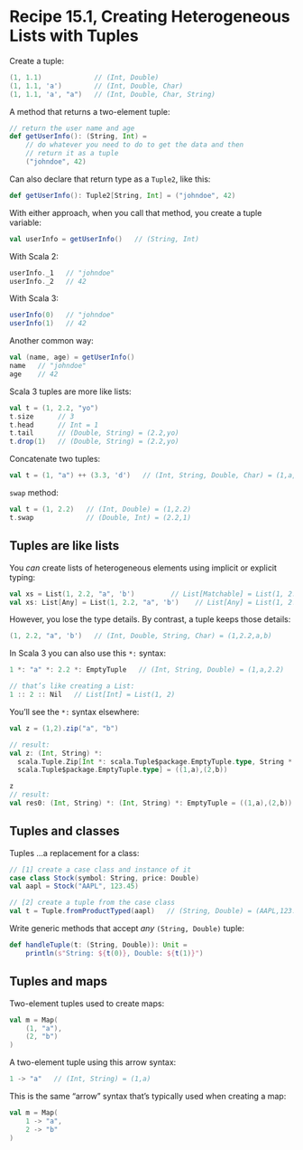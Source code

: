 # Recipe 15.1, Creating Heterogeneous Lists with Tuples


Create a tuple:

```scala
(1, 1.1)             // (Int, Double)
(1, 1.1, 'a')        // (Int, Double, Char)
(1, 1.1, 'a', "a")   // (Int, Double, Char, String)
```
A method that returns a two-element tuple:

```scala
// return the user name and age
def getUserInfo(): (String, Int) = 
    // do whatever you need to do to get the data and then
    // return it as a tuple
    ("johndoe", 42)
```
Can also declare that return type as a `Tuple2`, like this:

```scala
def getUserInfo(): Tuple2[String, Int] = ("johndoe", 42)
```
With either approach, when you call that method, you create a tuple variable:

```scala
val userInfo = getUserInfo()   // (String, Int)
```
With Scala 2:

```scala
userInfo._1   // "johndoe"
userInfo._2   // 42
```
With Scala 3:

```scala
userInfo(0)   // "johndoe"
userInfo(1)   // 42
```
Another common way:

```scala
val (name, age) = getUserInfo()
name   // "johndoe"
age    // 42
```
Scala 3 tuples are more like lists:

```scala
val t = (1, 2.2, "yo")
t.size      // 3
t.head      // Int = 1
t.tail      // (Double, String) = (2.2,yo)
t.drop(1)   // (Double, String) = (2.2,yo)
```
Concatenate two tuples:

```scala
val t = (1, "a") ++ (3.3, 'd')   // (Int, String, Double, Char) = (1,a,3.3,d)
```
`swap` method:

```scala
val t = (1, 2.2)   // (Int, Double) = (1,2.2)
t.swap             // (Double, Int) = (2.2,1)
```

## Tuples are like lists

You _can_ create lists of heterogeneous elements using implicit or explicit typing:

```scala
val xs = List(1, 2.2, "a", 'b')         // List[Matchable] = List(1, 2.2, a, b)
val xs: List[Any] = List(1, 2.2, "a", 'b')    // List[Any] = List(1, 2.2, a, b)
```
However, you lose the type details. By contrast, a tuple keeps those details:

```scala
(1, 2.2, "a", 'b')   // (Int, Double, String, Char) = (1,2.2,a,b)
```
In Scala 3 you can also use this `*:` syntax:

```scala
1 *: "a" *: 2.2 *: EmptyTuple   // (Int, String, Double) = (1,a,2.2)

// that’s like creating a List:
1 :: 2 :: Nil   // List[Int] = List(1, 2)
```
You’ll see the `*:` syntax elsewhere:

```scala
val z = (1,2).zip("a", "b")

// result:
val z: (Int, String) *: 
  scala.Tuple.Zip[Int *: scala.Tuple$package.EmptyTuple.type, String *:
  scala.Tuple$package.EmptyTuple.type] = ((1,a),(2,b))

z
// result:
val res0: (Int, String) *: (Int, String) *: EmptyTuple = ((1,a),(2,b))
```

## Tuples and classes

Tuples ...a replacement for a class:

```scala
// [1] create a case class and instance of it
case class Stock(symbol: String, price: Double)
val aapl = Stock("AAPL", 123.45)

// [2] create a tuple from the case class
val t = Tuple.fromProductTyped(aapl)   // (String, Double) = (AAPL,123.45)
```
Write generic methods that accept _any_ `(String, Double)` tuple:

```scala
def handleTuple(t: (String, Double)): Unit =
    println(s"String: ${t(0)}, Double: ${t(1)}")
```

## Tuples and maps

Two-element tuples used to create maps:

```scala
val m = Map(
    (1, "a"),
    (2, "b")
)
```
A two-element tuple using this arrow syntax:

```scala
1 -> "a"   // (Int, String) = (1,a)
```
This is the same “arrow” syntax that’s typically used when creating a map:

```scala
val m = Map(
    1 -> "a",
    2 -> "b"
)
```



